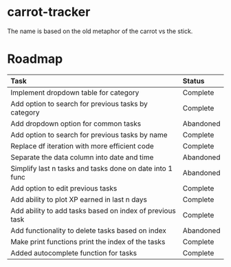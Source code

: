 # carrot-tracker
The name is based on the old metaphor of the carrot vs the stick.

# Roadmap
| Task                                                       | Status      |
|:-----------------------------------------------------------|:------------|
| Implement dropdown table for category                      | Complete    |
| Add option to search for previous tasks by category        | Complete    |
| Add dropdown option for common tasks                       | Abandoned   |
| Add option to search for previous tasks by name            | Complete    |
| Replace df iteration with more efficient code              | Complete    |
| Separate the data column into date and time                | Abandoned   |
| Simplify last n tasks and tasks done on date into 1 func   | Abandoned   |
| Add option to edit previous tasks                          | Complete    |
| Add ability to plot XP earned in last n days               | Complete    |
| Add ability to add tasks based on index of previous task   | Complete    |
| Add functionality to delete tasks based on index           | Abandoned   |
| Make print functions print the index of the tasks          | Complete    |
| Added autocomplete function for tasks                      | Complete    |
